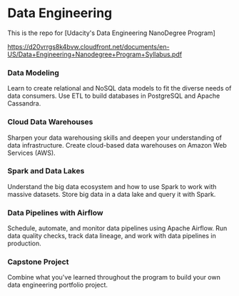 # Data Engineering

This is the repo for [Udacity's Data Engineering NanoDegree Program]

https://d20vrrgs8k4bvw.cloudfront.net/documents/en-US/Data+Engineering+Nanodegree+Program+Syllabus.pdf


### Data Modeling

Learn to create relational and NoSQL data models to fit the diverse needs of data consumers. Use ETL to build databases in PostgreSQL and Apache Cassandra.

### Cloud Data Warehouses

Sharpen your data warehousing skills and deepen your understanding of data infrastructure. Create cloud-based data warehouses on Amazon Web Services (AWS).

### Spark and Data Lakes

Understand the big data ecosystem and how to use Spark to work with massive datasets. Store big data in a data lake and query it with Spark.

### Data Pipelines with Airflow

Schedule, automate, and monitor data pipelines using Apache Airflow. Run data quality checks, track data lineage, and work with data pipelines in production.

### Capstone Project

Combine what you've learned throughout the program to build your own data engineering portfolio project.
